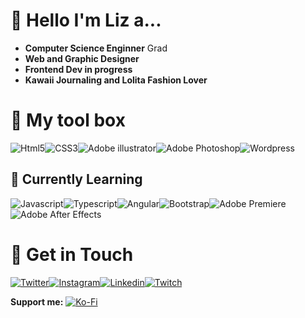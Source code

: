 # :heart_decoration: Hello I'm Liz a...

- **Computer Science Enginner** Grad 
- **Web and Graphic Designer**
- **Frontend Dev in progress**
- **Kawaii Journaling and Lolita Fashion Lover**

# :cherry_blossom: My tool box
<img alt="Html5" src="https://img.shields.io/badge/HTML5-E34F26?style=for-the-badge&logo=html5&logoColor=white" /><img alt="CSS3" src="https://img.shields.io/badge/CSS3-1572B6?style=for-the-badge&logo=css3&logoColor=white" /><img alt="Adobe illustrator" src="https://img.shields.io/badge/Adobe%20Illustrator-FF9A00?style=for-the-badge&logo=adobe%20illustrator&logoColor=white" /><img alt="Adobe Photoshop" src="https://img.shields.io/badge/Adobe-Photoshop-31A8FF?style=for-the-badge&logo=Adobe-Photoshop&labelColor=0a446b&logoWidth=15" /><img alt="Wordpress" src="https://img.shields.io/badge/Wordpress-21759B?style=for-the-badge&logo=wordpress&logoColor=white" />

## :hibiscus: Currently Learning
<img alt="Javascript" src="https://img.shields.io/badge/JavaScript-323330?style=for-the-badge&logo=javascript&logoColor=F7DF1E" /><img alt="Typescript" src="https://img.shields.io/badge/TypeScript-007ACC?style=for-the-badge&logo=typescript&logoColor=white" /><img alt="Angular" src="https://img.shields.io/badge/Angular-DD0031?style=for-the-badge&logo=angular&logoColor=white" /><img alt="Bootstrap" src="https://img.shields.io/badge/Bootstrap-563D7C?style=for-the-badge&logo=bootstrap&logoColor=white" /><img alt="Adobe Premiere" src="https://img.shields.io/badge/Adobe-Premiere%20Pro-9999FF?style=for-the-badge&logo=Adobe-Premiere%20Pro&labelColor=2f2f5b&logoWidth=15" /><img alt="Adobe After Effects" src="https://img.shields.io/badge/Adobe-After%20Effects-CF96FD?style=for-the-badge&logo=Adobe-After-Effects&labelColor=393665&logoWidth=15" />

# :love_letter:		Get in Touch
<a href="https://twitter.com/lizethgarciar"><img alt="Twitter" src="https://img.shields.io/badge/Twitter-1DA1F2?style=for-the-badge&logo=twitter&logoColor=white" /></a><a href="https://instagram.com/chocoalpaca"><img alt="Instagram" src="https://img.shields.io/badge/Instagram-E4405F?style=for-the-badge&logo=instagram&logoColor=white" /></a><a href="https://linkedin.com/lizethgarciar"><img alt="Linkedin" src="https://img.shields.io/badge/LinkedIn-0077B5?style=for-the-badge&logo=linkedin&logoColor=white" /></a><a href="https://twitch.tv/miss_alpaca"><img alt="Twitch" src="https://img.shields.io/badge/Twitch-9146FF?style=for-the-badge&logo=twitch&logoColor=white" /></a>

**Support me:** 
<a href="https://ko-fi.com/missalpaca">
<img alt="Ko-Fi" src="https://img.shields.io/badge/Ko--fi-F16061?style=for-the-badge&logo=ko-fi&logoColor=white" /></a>
